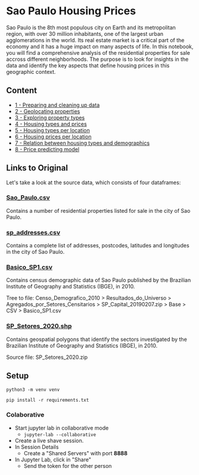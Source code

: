 # Sao Paulo Housing Prices

Sao Paulo is the 8th most populous city on Earth and its metropolitan region, with over 30 million inhabitants, one of the largest urban agglomerations in the world. Its real estate market is a critical part of the economy and it has a huge impact on many aspects of life. In this notebook, you will find a comprehensive analysis of the residential properties for sale accross different neighborhoods. The purpose is to look for insights in the data and identify the key aspects that define housing prices in this geographic context.

## Content

- [1 - Preparing and cleaning up data](sp-housing-clean.ipynb)
- [2 - Geolocating properties](sp-housing-geo.ipynb)
- [3 - Exploring property types](sp-housing-properties.ipynb)
- [4 - Housing types and prices](sp-housing-prices.ipynb)
- [5 - Housing types per location](sp-housing-geospattypes.ipynb)
- [6 - Housing prices per location](sp-housing-geospatprices.ipynb)
- [7 - Relation between housing types and demographics](sp-housing-demorelat.ipynb)
- [8 - Price predicting model](sp-housing-pricepredict.ipynb)

## Links to Original 
Let's take a look at the source data, which consists of four dataframes:

### [Sao_Paulo.csv](https://www.kaggle.com/datasets/kaggleshashankk/house-price-data-of-sao-paulo/download?datasetVersionNumber=1)
Contains a number of residential properties listed for sale in the city of Sao Paulo.

### [sp_addresses.csv](https://drive.google.com/file/d/1msFHO93b6Vncna1RW1389Ovlmky_VZHD/view?usp=sharing)
Contains a complete list of addresses, postcodes, latitudes and longitudes in the city of Sao Paulo.
### [Basico_SP1.csv](https://www.ibge.gov.br/estatisticas/downloads-estatisticas.html)
Contains census demographic data of Sao Paulo published by the Brazilian Institute of Geography and Statistics (IBGE), in 2010.

Tree to file: Censo_Demografico_2010 > Resultados_do_Universo > Agregados_por_Setores_Censitarios > SP_Capital_20190207.zip > Base > CSV > Basico_SP1.csv

### [SP_Setores_2020.shp](https://www.ibge.gov.br/geociencias/downloads-geociencias.html?caminho=organizacao_do_territorio/malhas_territoriais/malhas_de_setores_censitarios__divisoes_intramunicipais/2020/Malha_de_setores_(shp)_por_UFs)
Contains geospatial polygons that identify the sectors investigated by the Brazilian Institute of Geography and Statistics (IBGE), in 2010.

Source file: SP_Setores_2020.zip

## Setup

`python3 -m venv venv`

`pip install -r requirements.txt`

### Colaborative

* Start jupyter lab in collaborative mode
    * `jupyter-lab --collaborative`
* Create a live shave session.
* In Session Details
    * Create a "Shared Servers" with port **8888**
* In Jupyter Lab, click in "Share"
    * Send the token for the other person
